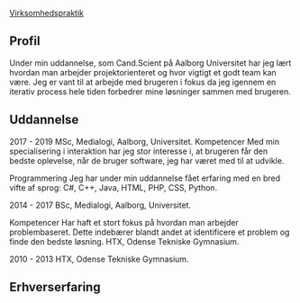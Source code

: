 <a id="MenuItem1" href="https://agerholm28.github.io/crispy-sniffle/Virksomhedspraktik.html">Virksomhedspraktik</a>

## Profil
Under min uddannelse, som Cand.Scient på Aalborg Universitet har jeg lært hvordan man arbejder projektorienteret og hvor vigtigt et godt team kan være. Jeg er vant til at arbejde med brugeren i fokus da jeg igennem en iterativ process hele tiden forbedrer mine løsninger sammen med brugeren.

## Uddannelse
2017 - 2019 MSc, Medialogi, Aalborg, Universitet.
Kompetencer Med min specialisering i interaktion har jeg stor interesse i, at brugeren får den
bedste oplevelse, når de bruger software, jeg har været med til at udvikle.

Programmering Jeg har under min uddannelse fået erfaring med en bred vifte af sprog: C#, C++, Java, HTML, PHP, CSS, Python.

2014 - 2017 BSc, Medialogi, Aalborg, Universitet.

Kompetencer Har haft et stort fokus på hvordan man arbejder problembaseret. Dette
indebærer blandt andet at identificere et problem og finde den bedste løsning. HTX, Odense Tekniske Gymnasium.

2010 - 2013 HTX, Odense Tekniske Gymnasium.

## Erhverserfaring

